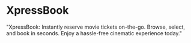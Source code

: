 # XpressBook
"XpressBook: Instantly reserve movie tickets on-the-go. Browse, select, and book in seconds. Enjoy a hassle-free cinematic experience today."
